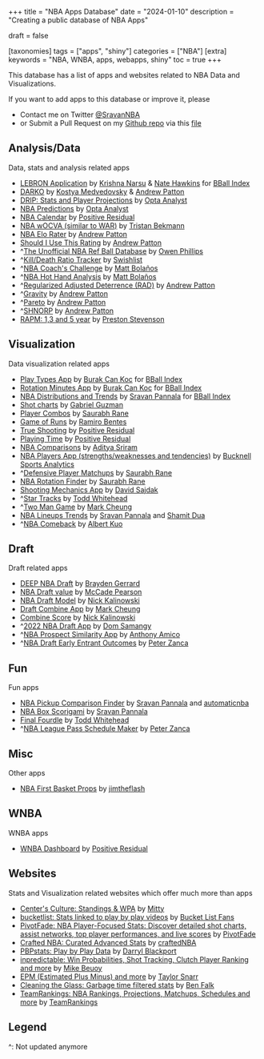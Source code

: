 +++
title = "NBA Apps Database"
date = "2024-01-10"
description = "Creating a public database of NBA Apps"

draft = false

[taxonomies]
tags = ["apps", "shiny"]
categories = ["NBA"]
[extra]
keywords = "NBA, WNBA, apps, webapps, shiny"
toc = true
+++

This database has a list of apps and websites related to NBA Data and Visualizations. 

If you want to add apps to this database or improve it, please
- Contact me on Twitter [@SravanNBA](https://twitter.com/SravanNBA)
- or Submit a Pull Request on my [Github repo](https://github.com/sravanpannala/blog/) via this [file](https://github.com/sravanpannala/blog/blob/main/content/posts/nba-apps-db/index.md) 



## Analysis/Data
Data, stats and analysis related apps

- [LEBRON Application](https://www.bball-index.com/lebron-application/) by [Krishna Narsu](https://twitter.com/knarsu3) & [Nate Hawkins](https://twitter.com/natehawk2) for [BBall Index](https://twitter.com/The_BBall_Index)
- [DARKO](https://apanalytics.shinyapps.io/DARKO/) by [Kostya Medvedovsky](https://twitter.com/kmedved) & [Andrew Patton](https://twitter.com/anpatt7)
- [DRIP: Stats and Player Projections](https://theanalyst.com/na/2021/10/nba-stats-and-player-projections/) by [Opta Analyst](https://twitter.com/OptaAnalyst)
- [NBA Predictions](https://theanalyst.com/na/2023/12/nba-predictions-2023-24/) by [Opta Analyst](https://twitter.com/OptaAnalyst)
- [NBA Calendar](https://positiveresidual.com/shiny/nba/) by [Positive Residual](https://twitter.com/presidual)
- [NBA wOCVA (similar to WAR)](https://tbeckmann.shinyapps.io/NBAwOCVA202324/) by [Tristan Bekmann](https://twitter.com/TBeckmann24)
- [NBA Elo Rater](https://apanalytics.shinyapps.io/nba-elo/) by [Andrew Patton](https://twitter.com/anpatt7)
- [Should I Use This Rating](https://apanalytics.shinyapps.io/should_I_use_this_rating/) by [Andrew Patton](https://twitter.com/anpatt7)
- ^[The Unofficial NBA Ref Ball Database](https://llewellynjean.shinyapps.io/NBARefDatabase/) by [Owen Phillips](https://twitter.com/owenlhjphillips)
- ^[Kill/Death Ratio Tracker](https://swishlistanalytics.shinyapps.io/kd_tracker/) by [Swishlist](https://twitter.com/RealSwishList) 
- ^[NBA Coach's Challenge](https://mbanalytics.shinyapps.io/Coach-Challenge/) by [Matt Bolaños](https://twitter.com/mattabolanos)
- ^[NBA Hot Hand Analysis](https://mbanalytics.shinyapps.io/Tracking-Hot-Hand/) by [Matt Bolaños](https://twitter.com/mattabolanos)
- ^[Regularized Adjusted Deterrence (RAD)](https://apanalytics.shinyapps.io/disruption/) by [Andrew Patton](https://twitter.com/anpatt7)
- ^[Gravity](https://apanalytics.shinyapps.io/Gravity/) by [Andrew Patton](https://twitter.com/anpatt7)
- ^[Pareto](https://apanalytics.shinyapps.io/pareto/) by [Andrew Patton](https://twitter.com/anpatt7)
- ^[SHNORP](https://apanalytics.shinyapps.io/SHNORP/) by [Andrew Patton](https://twitter.com/anpatt7)
- [RAPM: 1,3 and 5 year](https://psteve.shinyapps.io/RAPM/) by [Preston Stevenson](https://twitter.com/PrestonS2023)


## Visualization
Data visualization related apps

- [Play Types App](https://www.bball-index.com/play-types-app/) by [Burak Can Koc](https://twitter.com/burakcankoc) for [BBall Index](https://twitter.com/The_BBall_Index)
- [Rotation Minutes App](https://www.bball-index.com/minutes-app/) by [Burak Can Koc](https://twitter.com/burakcankoc) for [BBall Index](https://twitter.com/The_BBall_Index)
- [NBA Distributions and Trends](https://www.bball-index.com/nba-player-stat-distribution-trends/) by [Sravan Pannala](https://twitter.com/SravanNBA) for [BBall Index](https://twitter.com/The_BBall_Index)
- [Shot charts](https://shotcombo-4cfcb9013491.herokuapp.com/) by [Gabriel Guzman](https://twitter.com/GabeLeftBrain)
- [Player Combos](https://saurabhrane.shinyapps.io/playerCombos/) by [Saurabh Rane](https://twitter.com/SaurabhOnTap)
- [Game of Runs](https://ramirobentes.shinyapps.io/gameofruns/) by [Ramiro Bentes](https://twitter.com/NbaInRstats)
- [True Shooting](https://www.positiveresidual.com/shiny/true-shooting-charts/) by [Positive Residual](https://twitter.com/presidual)
- [Playing Time](https://positiveresidual.com/shiny/nba-playing-time/) by [Positive Residual](https://twitter.com/presidual)
- [NBA Comparisons](https://ads303.shinyapps.io/nbacomparisons/) by [Aditya Sriram](https://twitter.com/djsriram98)
- [NBA Players App (strengths/weaknesses and tendencies)](https://ryanmiele14.shinyapps.io/2022_nba_player_dashboard/) by [Bucknell Sports Analytics](https://twitter.com/BuckAnalytics)
- ^[Defensive Player Matchups](https://saurabhrane.shinyapps.io/player_match_up_r/) by [Saurabh Rane](https://twitter.com/SaurabhOnTap)
- [NBA Rotation Finder](http://saurabhr.com/nba-rotation-finder) by [Saurabh Rane](https://twitter.com/SaurabhOnTap)
- [Shooting Mechanics App](https://davidsajdak8.shinyapps.io/shooting_similarity/) by [David Sajdak](https://twitter.com/davidsajdak8)
- ^[Star Tracks](https://crumpledpaperjumper.shinyapps.io/StarTracks/) by [Todd Whitehead](https://twitter.com/CrumpledJumper)
- ^[Two Man Game](https://stadiumspeak.shinyapps.io/Two-Man-Game/) by [Mark Cheung](https://twitter.com/MarkC_NBA)
- [NBA Lineups Trends](https://shiny.sradjoker.cc/NBA-Lineups-Trends/) by [Sravan Pannala](https://twitter.com/SravanNBA) and [Shamit Dua](https://twitter.com/FearTheBrown)
- ^[NBA Comeback](https://albertkuo.shinyapps.io/nba_comeback/) by [Albert Kuo](https://twitter.com/albert_kuo)

## Draft
Draft related apps

- [DEEP NBA Draft](https://braydengerrard.shinyapps.io/Draft_Scores/) by [Brayden Gerrard](https://twitter.com/braydengerrard)
- [NBA Draft value](https://mccadep8r.shinyapps.io/NBA_Draft_Value/) by [McCade Pearson](https://twitter.com/McCadeP8)
- [NBA Draft Model](https://nkal11.shinyapps.io/NBADraftModel/) by [Nick Kalinowski](https://twitter.com/kalidrafts)
- [Draft Combine App](https://stadiumspeak.shinyapps.io/DraftCombineApp/) by [Mark Cheung](https://twitter.com/MarkC_NBA)
- [Combine Score](https://njk11.pythonanywhere.com/) by [Nick Kalinowski](https://twitter.com/kalidrafts)
- ^[2022 NBA Draft App](https://dsamangy.shinyapps.io/2022_NBA_Draft_App/) by [Dom Samangy](https://twitter.com/DSamangy)
- ^[NBA Prospect Similarity App](https://amicsta.shinyapps.io/nba_prospect_sim/) by [Anthony Amico](https://twitter.com/amicsta)
- ^[NBA Draft Early Entrant Outcomes](https://pzanca.shinyapps.io/nba_draft_early_entrant_outcomes/) by [Peter Zanca](https://twitter.com/Peter_Zanca)

## Fun
Fun apps

- [NBA Pickup Comparison Finder](https://shiny.sradjoker.cc/NBA-Comparison-Tool/) by [Sravan Pannala](https://twitter.com/SravanNBA) and [automaticnba](https://twitter.com/automaticnba/)
- [NBA Box Scorigami](https://shiny.sradjoker.cc/NBA-Scorigami/) by [Sravan Pannala](https://twitter.com/SravanNBA)
- [Final Fourdle](https://crumpledpaperjumper.shinyapps.io/NBANerdle/) by [Todd Whitehead](https://twitter.com/CrumpledJumper)
- ^[NBA League Pass Schedule Maker](https://pzanca.shinyapps.io/league_pass_schedule_maker/) by [Peter Zanca](https://twitter.com/Peter_Zanca)

## Misc
Other apps
- [NBA First Basket Props](https://jimtheflash.shinyapps.io/first_basket_props/) by [jimtheflash](https://twitter.com/jimtheflash/)

## WNBA
WNBA apps
- [WNBA Dashboard](https://www.positiveresidual.com/shiny/wnba/) by [Positive Residual](https://twitter.com/presidual)

## Websites
Stats and Visualization related websites which offer much more than apps

- [Center's Culture: Standings & WPA](https://www.centersculture.com/) by [Mitty](https://twitter.com/MittyRockets)
- [bucketlist: Stats linked to play by play videos](https://bucketlist.fans/) by [Bucket List Fans](https://twitter.com/bucketlistfans)
- [PivotFade: NBA Player-Focused Stats: Discover detailed shot charts, assist networks, top player performances, and live scores](https://pivotfade.com/) by [PivotFade](https://twitter.com/PivotFade)
- [Crafted NBA: Curated Advanced Stats](https://craftednba.com/) by [craftedNBA](https://twitter.com/craftedNBA)
- [PBPstats: Play by Play Data](https://www.pbpstats.com/) by [Darryl Blackport](https://twitter.com/bballport)
- [inpredictable: Win Probabilities, Shot Tracking, Clutch Player Ranking and more](https://www.inpredictable.com/) by [Mike Beuoy](https://twitter.com/inpredict)
- [EPM (Estimated Plus Minus) and more](https://dunksandthrees.com/) by [Taylor Snarr](https://twitter.com/taylor_snarr)
- [Cleaning the Glass: Garbage time filtered stats](https://cleaningtheglass.com/) by [Ben Falk](https://twitter.com/bencfalk)
- [TeamRankings: NBA Rankings, Projections, Matchups, Schedules and more](https://www.teamrankings.com/nba) by [TeamRankings](https://twitter.com/TeamRankings)

## Legend

^: Not updated anymore
